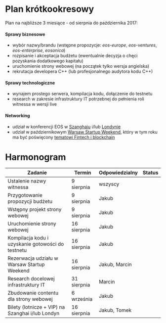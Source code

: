 # Plan krótkookresowy

Plan na najbliższe 3 miesiące - od sierpnia do października 2017:

#### Sprawy biznesowe

- wybór nazwy/brandu (wstępne propozycje: *eos-europe*, *eos-ventures*, *eos-enterprise*, *eosonica*)
- rozpisanie i akceptacja budżetu (ewentualnie decyzja o chęci pozyskania dodatkowego kapitału)
- uruchomienie strony webowej (na początek tylko wersja angielska)
- rekrutacja developera C++ (lub profesjonalnego audytora kodu C++)

#### Sprawy technologiczne

- wynajem prostego serwera, kompilacja kodu, dołączenie do testnetu
- research w zakresie infrastruktury IT potrzebnej do pełnienia roli witnessa w wersji live

#### Networking

- udział w konferencji EOS w [Szanghaju](http://blockchainlabs.org/summit2017/en/index_en.html) i/lub [Londynie](https://blockchainlive.com/adopter-agenda/)
- udział w październikowym  [Warsaw Startup Weekend](http://swwaw.com/), który w tym roku ma być poświęcony [tematowi Fintech i blockchain](https://www.facebook.com/StartupWeekendWarsaw/?hc_ref=ARQ3SlBsXfmfHyXozIEvzHnzrnEm74CqOhhLeKjB9ZtSzTJBohO4GeH75j7Krx4Txcc&fref=nf)

# Harmonogram

| Zadanie                                  | Termin      | Odpowiedzialny | Status |
| ---------------------------------------- | ----------- | -------------- | ------ |
| Ustalenie nazwy witnessa                 | 9 sierpnia  | wszyscy        |        |
| Przygotowanie propozycji budżetu         | 9 sierpnia  | Jakub          |        |
| Wstępny projekt strony webowej           | 9 sierpnia  | Jakub          |        |
| Uruchomienie strony webowej              | 16 sierpnia | Jakub          |        |
| Kompilacja kodu i uzyskanie gotowości do testnetu | 16 sierpnia | Jakub          |        |
| Rezerwacja udziału w Warsaw Startup Weekend | 16 sierpnia | Jakub, Marcin  |        |
| Research docelowej infrastruktury IT     | 31 sierpnia | Marcin         |        |
| Zbudowanie contentu dla strony webowej   | 6 września  | Jakub          |        |
| Bilety (lotnicze + VIP) na Szanghai i/lub Londyn | 16 sierpnia | Jakub, Tomek   |        |